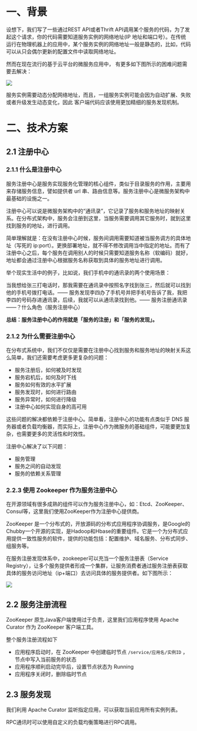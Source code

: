 # 一、背景
设想下，我们写了一些通过REST API或者Thrift API调用某个服务的代码，为了发起这个请求，你的代码需要知道服务实例的网络地址(IP 地址和端口号）。在传统运行在物理机器上的应用中，某个服务实例的网络地址一般是静态的，比如，代码可以从只会偶尔更新的配置文件中读取网络地址。

然而在现在流行的基于云平台的微服务应用中， 有更多如下图所示的困难问题需要去解决：

![](https://cdn.nlark.com/yuque/0/2020/webp/2215478/1604559178914-8cf146b8-7947-4f1b-ac14-dd8742abb17e.webp#align=left&display=inline&height=1044&margin=%5Bobject%20Object%5D&originHeight=1044&originWidth=1024&size=0&status=done&style=none&width=1024)

服务实例需要动态分配网络地址，而且，一组服务实例可能会因为自动扩展、失败或者升级发生动态变化，因此 客户端代码应该使用更加精细的服务发现机制。

# 二、技术方案
## 2.1 注册中心
### 2.1.1 什么是注册中心
服务注册中心是服务实现服务化管理的核心组件，类似于目录服务的作用，主要用来存储服务信息，譬如提供者 url 串、路由信息等。服务注册中心是微服务架构中最基础的设施之一。

注册中心可以说是微服务架构中的“通讯录”，它记录了服务和服务地址的映射关系。在分布式架构中，服务会注册到这里，当服务需要调用其它服务时，就到这里找到服务的地址，进行调用。

简单理解就是：在没有注册中心时候，服务间调用需要知道被当服务调方的具体地址（写死的 ip:port）。更换部署地址，就不得不修改调用当中指定的地址。而有了注册中心之后，每个服务在调用别人的时候只需要知道服务名称（软编码）就好，地址都会通过注册中心根据服务名称获取到具体的服务地址进行调用。

举个现实生活中的例子，比如说，我们手机中的通讯录的两个使用场景：

当我想给张三打电话时，那我需要在通讯录中按照名字找到张三，然后就可以找到他的手机号拨打电话。—— 服务发现李四办了手机号并把手机号告诉了我，我把李四的号码存进通讯录，后续，我就可以从通讯录找到他。—— 服务注册通讯录 ——？什么角色（服务注册中心）

**总结：服务注册中心的作用就是「服务的注册」和「服务的发现」。**

### 2.1.2 为什么需要注册中心
在分布式系统中，我们不仅仅是需要在注册中心找到服务和服务地址的映射关系这么简单，我们还需要考虑更多更复杂的问题：

- 服务注册后，如何被及时发现
- 服务宕机后，如何及时下线
- 服务如何有效的水平扩展
- 服务发现时，如何进行路由
- 服务异常时，如何进行降级
- 注册中心如何实现自身的高可用

这些问题的解决都依赖于注册中心。简单看，注册中心的功能有点类似于 DNS 服务器或者负载均衡器，而实际上，注册中心作为微服务的基础组件，可能要更加复杂，也需要更多的灵活性和时效性。

注册中心解决了以下问题：

- 服务管理
- 服务之间的自动发现
- 服务的依赖关系管理

### 2.2.3 使用 Zookeeper 作为服务注册中心
在开源领域有很多成熟的组件可以作为服务注册中心，如：Etcd、ZooKeeper、Consul等，这里我们使用ZooKeeper作为注册中心提供商。

ZooKeeper 是一个分布式的，开放源码的分布式应用程序协调服务，是Google的Chubby一个开源的实现，是Hadoop和Hbase的重要组件。它是一个为分布式应用提供一致性服务的软件，提供的功能包括：配置维护、域名服务、分布式同步、组服务等。

在服务注册发现体系中，zookeeper可以充当一个服务注册表（Service Registry），让多个服务提供者形成一个集群，让服务消费者通过服务注册表获取具体的服务访问地址（ip+端口）去访问具体的服务提供者。如下图所示：

![](https://cdn.nlark.com/yuque/0/2020/webp/2215478/1604560099480-399c6820-115e-4618-b926-246ece8acedb.webp#align=left&display=inline&height=557&margin=%5Bobject%20Object%5D&originHeight=557&originWidth=1200&size=0&status=done&style=none&width=1200)

## 2.2 服务注册流程
ZooKeeper 原生Java客户端使用过于负责，这里我们应用程序使用 Apache Curator 作为 ZooKeeper 客户端工具。

整个服务注册流程如下

- 应用程序启动时，在 ZooKeeper 中创建临时节点 `/service/应用名/实例ID` ，节点中写入当前服务的状态
- 应用程序顺利启动完毕后，设置节点状态为 Running
- 应用程序关闭时，删除临时节点

## 2.3 服务发现
我们利用 Apache Curator 监听指定应用，可以获取当前应用所有实例列表。

RPC通讯时可以使用自定义的负载均衡策略进行RPC调用。